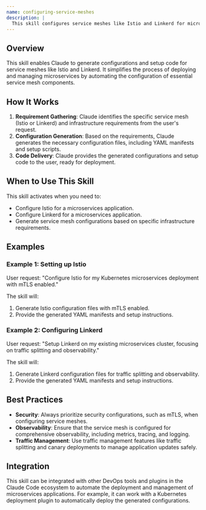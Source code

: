 ```yaml
---
name: configuring-service-meshes
description: |
  This skill configures service meshes like Istio and Linkerd for microservices. It generates production-ready configurations, implements best practices, and ensures a security-first approach. Use this skill when the user asks to "configure service mesh", "setup Istio", "setup Linkerd", or requests assistance with "service mesh configuration" for their microservices architecture. The configurations will be tailored to the specified infrastructure requirements.
---
```


## Overview

This skill enables Claude to generate configurations and setup code for service meshes like Istio and Linkerd. It simplifies the process of deploying and managing microservices by automating the configuration of essential service mesh components.

## How It Works

1. **Requirement Gathering**: Claude identifies the specific service mesh (Istio or Linkerd) and infrastructure requirements from the user's request.
2. **Configuration Generation**: Based on the requirements, Claude generates the necessary configuration files, including YAML manifests and setup scripts.
3. **Code Delivery**: Claude provides the generated configurations and setup code to the user, ready for deployment.

## When to Use This Skill

This skill activates when you need to:
- Configure Istio for a microservices application.
- Configure Linkerd for a microservices application.
- Generate service mesh configurations based on specific infrastructure requirements.

## Examples

### Example 1: Setting up Istio

User request: "Configure Istio for my Kubernetes microservices deployment with mTLS enabled."

The skill will:
1. Generate Istio configuration files with mTLS enabled.
2. Provide the generated YAML manifests and setup instructions.

### Example 2: Configuring Linkerd

User request: "Setup Linkerd on my existing microservices cluster, focusing on traffic splitting and observability."

The skill will:
1. Generate Linkerd configuration files for traffic splitting and observability.
2. Provide the generated YAML manifests and setup instructions.

## Best Practices

- **Security**: Always prioritize security configurations, such as mTLS, when configuring service meshes.
- **Observability**: Ensure that the service mesh is configured for comprehensive observability, including metrics, tracing, and logging.
- **Traffic Management**: Use traffic management features like traffic splitting and canary deployments to manage application updates safely.

## Integration

This skill can be integrated with other DevOps tools and plugins in the Claude Code ecosystem to automate the deployment and management of microservices applications. For example, it can work with a Kubernetes deployment plugin to automatically deploy the generated configurations.